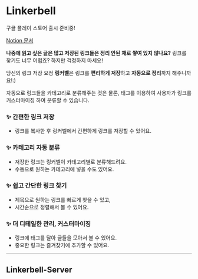 # Linkerbell

구글 플레이 스토어 출시 준비중!

[Notion 문서](https://bit.ly/332wtxS)

**나중에 읽고 싶은 글은 많고 저장된 링크들은 정리 안된 채로 쌓여 있지 않나요?**
링크를 찾기도 너무 어렵죠? 하지만 걱정하지 마세요!

당신의 링크 저장 요정 **링커벨**은 링크를 **편리하게 저장**하고 **자동으로 정리**까지 해주니까요!:)
 
자동으로 링크들을 카테고리로 분류해주는 것은 물론, 태그를 이용하여 사용자가 링크를 커스터마이징 하여 분류할 수 있습니다.

### ✨ 간편한 링크 저장
- 링크를 복사한 후 링커벨에서 간편하게 링크를 저장할 수 있어요.

### ✨ 카테고리 자동 분류
- 저장한 링크는 링커벨이 카테고리별로 분류해드려요.
- 수동으로 원하는 카테고리에 넣을 수도 있어요.

### ✨ 쉽고 간단한 링크 찾기
- 제목으로 원하는 링크를 빠르게 찾을 수 있고,
- 시간순으로 정렬해서 볼 수 있어요.

### ✨ 더 디테일한 관리, 커스터마이징
- 링크에 태그를 달아 글들을 모아서 볼 수 있어요.
- 중요한 링크는 즐겨찾기에 추가할 수 있어요.

---
## Linkerbell-Server
